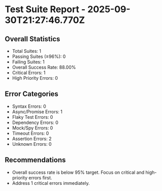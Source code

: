 # Test Suite Report - 2025-09-30T21:27:46.770Z

## Overall Statistics
- Total Suites: 1
- Passing Suites (≥96%): 0
- Failing Suites: 1
- Overall Success Rate: 88.00%
- Critical Errors: 1
- High Priority Errors: 0

## Error Categories
- Syntax Errors: 0
- Async/Promise Errors: 1
- Flaky Test Errors: 0
- Dependency Errors: 0
- Mock/Spy Errors: 0
- Timeout Errors: 0
- Assertion Errors: 2
- Unknown Errors: 0

## Recommendations
- Overall success rate is below 95% target. Focus on critical and high-priority errors first.
- Address 1 critical errors immediately.


